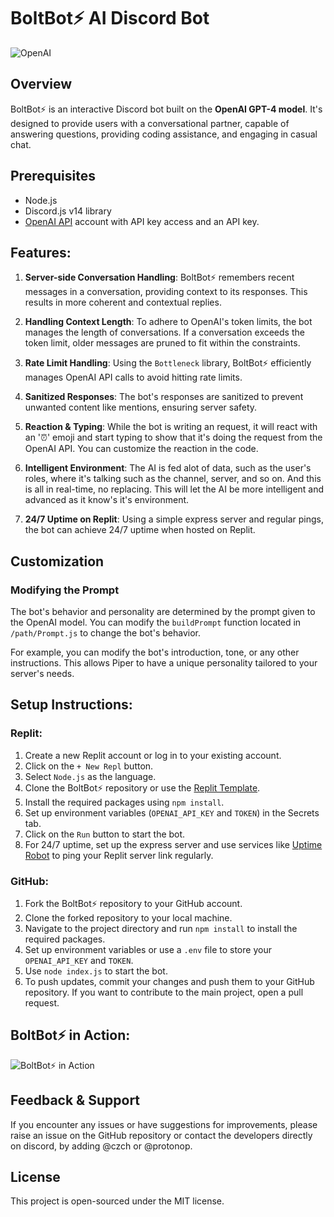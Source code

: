 # BoltBot⚡ AI Discord Bot

![OpenAI](https://media.discordapp.net/attachments/1078333707779330138/1129517435800801300/63ef9e660270b1001984d9ce.png)

## Overview

BoltBot⚡ is an interactive Discord bot built on the **OpenAI GPT-4 model**. It's designed to provide users with a conversational partner, capable of answering questions, providing coding assistance, and engaging in casual chat.

## Prerequisites
- Node.js
- Discord.js v14 library
- [OpenAI API](https://openai.com/api) account with API key access and an API key.

## Features:

1. **Server-side Conversation Handling**: BoltBot⚡ remembers recent messages in a conversation, providing context to its responses. This results in more coherent and contextual replies.

2. **Handling Context Length**: To adhere to OpenAI's token limits, the bot manages the length of conversations. If a conversation exceeds the token limit, older messages are pruned to fit within the constraints.

3. **Rate Limit Handling**: Using the `Bottleneck` library, BoltBot⚡ efficiently manages OpenAI API calls to avoid hitting rate limits.

4. **Sanitized Responses**: The bot's responses are sanitized to prevent unwanted content like mentions, ensuring server safety.

5. **Reaction & Typing**: While the bot is writing an request, it will react with an '⏰' emoji and start typing to show that it's doing the request from the OpenAI API. You can customize the reaction in the code.
  
6. **Intelligent Environment**: The AI is fed alot of data, such as the user's roles, where it's talking such as the channel, server, and so on. And this is all in real-time, no replacing. This will let the AI be more intelligent and advanced as it know's it's environment. 

7. **24/7 Uptime on Replit**: Using a simple express server and regular pings, the bot can achieve 24/7 uptime when hosted on Replit.

## Customization
### Modifying the Prompt
The bot's behavior and personality are determined by the prompt given to the OpenAI model. You can modify the `buildPrompt` function located in `/path/Prompt.js` to change the bot's behavior.

For example, you can modify the bot's introduction, tone, or any other instructions. This allows Piper to have a unique personality tailored to your server's needs.


## Setup Instructions:

### Replit:

1. Create a new Replit account or log in to your existing account.
2. Click on the `+ New Repl` button.
3. Select `Node.js` as the language.
4. Clone the BoltBot⚡ repository or use the [Replit Template](https://replit.com/@bonnieee123456/BoltBot-Source-Code).
5. Install the required packages using `npm install`.
6. Set up environment variables (`OPENAI_API_KEY` and `TOKEN`) in the Secrets tab.
7. Click on the `Run` button to start the bot.
8. For 24/7 uptime, set up the express server and use services like [Uptime Robot](https://uptimerobot.com/) to ping your Replit server link regularly.

### GitHub:

1. Fork the BoltBot⚡ repository to your GitHub account.
2. Clone the forked repository to your local machine.
3. Navigate to the project directory and run `npm install` to install the required packages.
4. Set up environment variables or use a `.env` file to store your `OPENAI_API_KEY` and `TOKEN`.
5. Use `node index.js` to start the bot.
6. To push updates, commit your changes and push them to your GitHub repository. If you want to contribute to the main project, open a pull request.

## BoltBot⚡ in Action:
![BoltBot⚡ in Action](https://cdn.discordapp.com/attachments/1132428314326339654/1135934274852368508/Screenshot_20230801_155134_Discord.jpg)

## Feedback & Support
If you encounter any issues or have suggestions for improvements, please raise an issue on the GitHub repository or contact the developers directly on discord, by adding @czch or @protonop. 

## License
This project is open-sourced under the MIT license.
